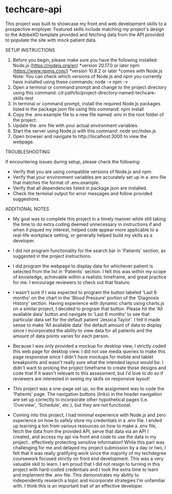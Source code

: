 # techcare-api

This project was built to showcase my front end web development skills to a prospective employer. Featured skills include matching my project's design to the AdobeXD template provided and fetching data from the API provided to populate the site with mock patient data.

 
SETUP INSTRUCTIONS

1. Before you begin, please make sure you have the following installed:
        Node.js (https://nodejs.org/en) *version 20.17.0 or later
        npm (https://www.npmjs.com/) *version 10.8.2 or later *comes with Node.js
    Note: You can check which versions of Node.js and npm you currently have installed using these commands:
        node -v
        npm -v
2. Open a terminal or command prompt and change to the project directory using this command: 
    cd path/to/project-directory-named-techcare-skills-test
3. In terminal or command prompt, install the required Node.js packages listed in the package.json file using this command:
    npm install
4. Copy the .env.example file to a new file named .env in the root folder of the project. 
5. Update the .env file with your actual environment variables.
6. Start the server using Node.js with this command:
    node src/index.js
7. Open browser and navigate to http://localhost:3000 to view the webpage.


TROUBLESHOOTING

If encountering issues during setup, please check the following:

- Verify that you are using compatible versions of Node.js and npm.
- Verify that your environment variables are accurately set up in a .env file that matches the format of .env.example.
- Verify that all dependencies listed in package.json are installed.
- Check the terminal output for error messages and follow provided suggestions.


ADDITIONAL NOTES

- My goal was to complete this project in a timely manner while still taking the time to do extra coding deemed unnecessary in instructions if and when it piqued my interest, helped code appear more applicable to a real-life workplace setting, or generally helped build my skills as a developer. 

- I did not program functionality for the search bar in 'Patients' section, as suggested in the project instructions. 

- I did program the webpage to display data for whichever patient is selected from the list in 'Patients' section. I felt this was within my scope of knowledge, achievable within a realistic timeframe, and great practice for me. I encourage reviewers to check out that feature. 

- I wasn't sure if I was expected to program the button labeled 'Last 6 months' on the chart in the 'Blood Pressure' portion of the 'Diagnosis History' section. Having experience with dynamic charts using charts.js on a similar project, I decided to program that button. Please hit the 'All available data' button and navigate to 'Last 6 months' to see that particular data set for the default patient 'Jessica Taylor'. I felt it made sense to make 'All available data' the default amount of data to display since I incorporated the ability to view data for all patients and the amount of data points varies for each person.

- Because I was only provided a mockup for desktop view, I strictly coded this web page for desktop view. I did not use media queries to make this page responsive since I didn't have mockups for mobile and tablet breakpoints and wasn't really sure what the intended layout would be. I didn't want to prolong the project timeframe to create those designs and code that if it wasn't relevant to this assessment, but I'd love to do so if reviewers are interested in seeing my skills on responsive layout!

- This project was a one-page set up, so the assignment was to code the 'Patients' page. The navigation buttons (links) in the header navigation are set up correctly to incorporate other hypothetical pages (i.e. 'Overview', 'Schedule', etc.), but they are not functional.

- Coming into this project, I had minimal experience with Node.js and zero experience on how to safely store my credentials in a .env file. I ended up learning a ton from various resources on how to make a .env file, fetch the data from the provided API, serve that data via an API I created, and access my api via front end code to use the data in my project.. effectively protecting sensitive information! While this part was challenging for me and delayed my project submission by a day or two, I felt that it was really gratifying work since the majority of my techdegree coursework focused strictly on front end development. This was a very valuable skill to learn. I am proud that I did not resign to turning in this project with hard-coded credentials and I took the extra time to learn and implement the .env file. This demonstrates my ability to independently research a topic and incorporate strategies I'm unfamiliar with. I think this is an important trait of an effective developer.